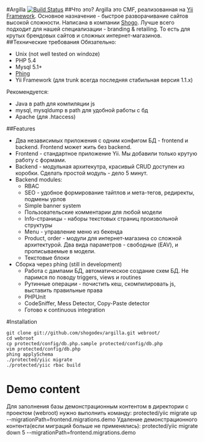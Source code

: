 #Argilla [![Build Status](https://travis-ci.org/shogodev/argilla.svg?branch=master)](https://travis-ci.org/shogodev/argilla)
##Что это?
Argilla это CMF, реализованная на [Yii Framework](http://www.yiiframework.com/). Основное назначение - быстрое разворачивание сайтов высокой сложности. Написана в компании [Shogo](http://shogo.ru). Лучше всего подходит для нашей специализации - branding & retailing. То есть для крутых брендовых сайтов и сложных интернет-магазинов.
##Технические требования
Обязательно:

  * Unix (not well tested on windoze)
  * PHP 5.4
  * Mysql 5.1+
  * [Phing](http://www.phing.info/)
  * Yii Framework (для trunk всегда последняя стабильная версия 1.1.x)

Рекомендуется:

  * Java в path для компиляции js
  * mysql, mysqldump в path для удобной работы с бд
  * Apache (для .htaccess)

##Features

  * Два независимых приложения с одним конфигом БД - frontend и backend. Frontend может жить без backend.
  * Frontend - стандартное приложение Yii. Мы добавили только крутую работу с формами.
  * Backend - модульная архитекутра, красивый CRUD доступен из коробки. Сделать простой модуль - дело 5 минут.
  * Backend modules:
    * RBAC
    * SEO - удобное формирование тайтлов и мета-тегов, редиректы, подмены урлов
    * Simple banner system
    * Пользовательские комментарии для любой модели
    * Info-страницы - наборы текстовых страниц произвольной структуры
    * Menu - управление меню из бекенда
    * Product, order - модули для интернет-магазина со сложной архитектурой. Два вида параметров - свободные (EAV), и прописываемые в модели.
    * Текстовые блоки
  * Сборка через phing (still in development)
    * Работа с дампами БД, автоматическое создание схем БД. Не паримся по поводу triggers, views и routines
    * Рутинные операции - почистить кеш, скомпилировать js, выставить правильные права
    * PHPUnit
    * CodeSniffer, Mess Detector, Copy-Paste detector
    * Готово к continuous integration

#Installation

	git clone git://github.com/shogodev/argilla.git webroot/
	cd webroot
	cp protected/config/db.php.sample protected/config/db.php
	vim protected/config/db.php
	phing applySchema
	./protected/yiic migrate
	./protected/yiic rbac build

# Demo content
  Для заполнения базы демонстрационным контентом в директории с проектом (webroot) нужно выполнить команду:
    protected/yiic migrate up --migrationPath=frontend.migrations.demo
  Удаление демонстрационного контента(если миграций больше не применялись):
    protected/yiic migrate down 5 --migrationPath=frontend.migrations.demo

